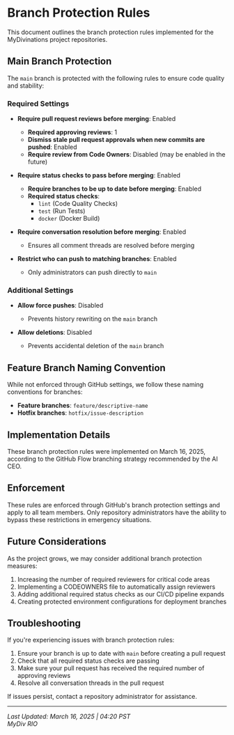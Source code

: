 # Branch Protection Rules

This document outlines the branch protection rules implemented for the MyDivinations project repositories.

## Main Branch Protection

The `main` branch is protected with the following rules to ensure code quality and stability:

### Required Settings

- **Require pull request reviews before merging**: Enabled
  - **Required approving reviews**: 1
  - **Dismiss stale pull request approvals when new commits are pushed**: Enabled
  - **Require review from Code Owners**: Disabled (may be enabled in the future)

- **Require status checks to pass before merging**: Enabled
  - **Require branches to be up to date before merging**: Enabled
  - **Required status checks**:
    - `lint` (Code Quality Checks)
    - `test` (Run Tests)
    - `docker` (Docker Build)

- **Require conversation resolution before merging**: Enabled
  - Ensures all comment threads are resolved before merging

- **Restrict who can push to matching branches**: Enabled
  - Only administrators can push directly to `main`

### Additional Settings

- **Allow force pushes**: Disabled
  - Prevents history rewriting on the `main` branch

- **Allow deletions**: Disabled
  - Prevents accidental deletion of the `main` branch

## Feature Branch Naming Convention

While not enforced through GitHub settings, we follow these naming conventions for branches:

- **Feature branches**: `feature/descriptive-name`
- **Hotfix branches**: `hotfix/issue-description`

## Implementation Details

These branch protection rules were implemented on March 16, 2025, according to the GitHub Flow branching strategy recommended by the AI CEO.

## Enforcement

These rules are enforced through GitHub's branch protection settings and apply to all team members. Only repository administrators have the ability to bypass these restrictions in emergency situations.

## Future Considerations

As the project grows, we may consider additional branch protection measures:

1. Increasing the number of required reviewers for critical code areas
2. Implementing a CODEOWNERS file to automatically assign reviewers
3. Adding additional required status checks as our CI/CD pipeline expands
4. Creating protected environment configurations for deployment branches

## Troubleshooting

If you're experiencing issues with branch protection rules:

1. Ensure your branch is up to date with `main` before creating a pull request
2. Check that all required status checks are passing
3. Make sure your pull request has received the required number of approving reviews
4. Resolve all conversation threads in the pull request

If issues persist, contact a repository administrator for assistance.

---

*Last Updated: March 16, 2025 | 04:20 PST*  
*MyDiv RIO*